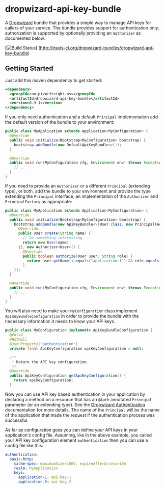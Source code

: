 # dropwizard-api-key-bundle

A [Dropwizard][dropwizard] bundle that provides a simple way to manage API keys for callers of
your service. The bundle provides support for authentication only; authorization is supported
by optionally providing an `Authorizer` as documented below.

[![Build Status](https://secure.travis-ci.org/dropwizard-bundles/dropwizard-api-key-bundle.png?branch=dropwizard-0.9)]
(http://travis-ci.org/dropwizard-bundles/dropwizard-api-key-bundle)


## Getting Started

Just add this maven dependency to get started:

```xml
<dependency>
  <groupId>com.pivotfreight.oss</groupId>
  <artifactId>dropwizard-api-key-bundle</artifactId>
  <version>0.9.1</version>
</dependency>
```

If you only need authentication and a default `Principal` implementation add the default
version of the bundle to your environment:

```java
public class MyApplication extends Application<MyConfiguration> {
  @Override
  public void initialize(Bootstrap<MyConfiguration> bootstrap) {
    bootstrap.addBundle(new DefaultApiKeyBundle<>());
  }

  @Override
  public void run(MyConfiguration cfg, Environment env) throws Exception {
    // ...
  }
}
```

If you need to provide an `Authorizer` or a different `Principal` (extending type), or both,
add the bundle to your environment and provide the type extending the `Principal` interface, an
implementation of the `Authorizer` and `PrincipalFactory` as appropriate:

```java
public class MyApplication extends Application<MyConfiguration> {
  @Override
  public void initialize(Bootstrap<MyConfiguration> bootstrap) {
    bootstrap.addBundle(new ApiKeyBundle<>(User.class, new PrincipalFactory<User>() {
      @Override
      public User create(String name) {
        // Do something interesting...
        return new User(name);
      }}, new Authorizer<User>() {
        @Override
        public boolean authorize(User user, String role) {
          return user.getName().equals("application-1") && role.equals("ADMIN");
        }
    });
  }

  @Override
  public void run(MyConfiguration cfg, Environment env) throws Exception {
    // ...
  }
}
```

You will also need to make your `MyConfiguration` class implement `ApiKeyBundleConfiguration` in
order to provide the bundle with the necessary information it needs to know your API keys.

```java
public class MyConfiguration implements ApiKeyBundleConfiguration {
  @Valid
  @NotNull
  @JsonProperty("authentication")
  private final ApiKeyConfiguration apiKeyConfiguration = null;

  /**
   * Return the API key configuration.
   */
  @Override
  public ApiKeyConfiguration getApiKeyConfiguration() {
    return apiKeyConfiguration;
  }
```

Now you can use API key based authentication in your application by declaring a method on a resource
that has an `@Auth` annotated `Principal` parameter (or an extending type).  See the
[Dropwizard Authentication][authentication] documentation for more details.  The name of the `Principal`
will be the name of the application that made the request if the authentication process was
successful.

As far as configuration goes you can define your API keys in your application's config file.
Assuming, like in the above example, you called your API key configuration element `authentication`
then you can use a config file like this:

```yaml
authentication:
  basic-http:
    cache-spec: maximumSize=1000, expireAfterAccess=10m
    realm: MyApplication
    keys:
      application-1: api-key-1
      application-2: api-key-2
```

[dropwizard]: http://dropwizard.io
[authentication]: http://www.dropwizard.io/0.9.1/docs/manual/auth.html
